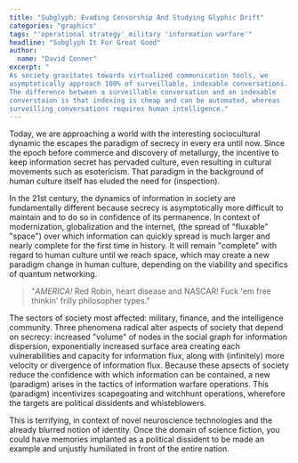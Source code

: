 ```yaml
---
title: "Subglyph: Evading Censorship And Studying Glyphic Drift"
categories: "graphics"
tags: "'operational strategy' military 'information warfare'"
headline: "Subglyph It For Great Good"
author:
  name: "David Conner"
excerpt: "
As society gravitates towards virtualized communication tools, we
asymptotically approach 100% of surveillable, indexable conversations.
The difference between a surveillable conversation and an indexable
converstaion is that indexing is cheap and can be automated, whereas
surveilling conversations requires human intelligence."
---
```


Today, we are approaching a world with the interesting sociocultural
dynamic the escapes the paradigm of secrecy in every era until
now. Since the epoch before commerce and discovery of metallurgy, the
incentive to keep information secret has pervaded culture, even
resulting in cultural movements such as esotericism. That paradigm in
the background of human culture itself has eluded the need for
(inspection).

In the 21st century, the dynamics of information in society are
fundamentally different because secrecy is asymptotically more
difficult to maintain and to do so in confidence of its permanence. In
context of modernization, globalization and the internet, (the spread
of "fluxable" "space") over which information can quickly spread is
much larger and nearly complete for the first time in history. It will
remain "complete" with regard to human culture until we reach space,
which may create a new paradigm change in human culture, depending on
the viability and specifics of quantum networking.

> "*AMERICA!* Red Robin, heart disease and NASCAR! Fuck 'em free
> thinkin' frilly philosopher types."

The sectors of society most affected: military, finance, and the
intelligence community. Three phenomena radical alter aspects of
society that depend on secrecy: increased "volume" of nodes in the
social graph for information dispersion, exponentially increased
surface area creating each vulnerabilities and capacity for
information flux, along with (infinitely) more velocity or divergence
of information flux. Because these apsects of society reduce the
confidence with which information can be contained, a new (paradigm)
arises in the tactics of information warfare operations. This
(paradigm) incentivizes scapegoating and witchhunt operations,
wherefore the targets are political dissidents and whisteblowers.

This is terrifying, in context of novel neuroscience technologies and
the already blurred notion of identity. Once the domain of science
fiction, you could have memories implanted as a political dissident to
be made an example and unjustly humiliated in front of the entire
nation.
